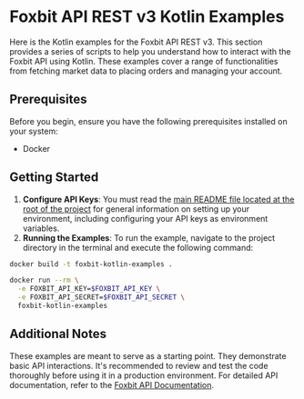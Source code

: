 # Foxbit API REST v3 Kotlin Examples

Here is the Kotlin examples for the Foxbit API REST v3. This section provides a series of scripts to help you understand how to interact with the Foxbit API using Kotlin. These examples cover a range of functionalities from fetching market data to placing orders and managing your account.

## Prerequisites

Before you begin, ensure you have the following prerequisites installed on your system:

- Docker

## Getting Started

1. **Configure API Keys**: You must read the [main README file located at the root of the project](https://github.com/foxbit-group/foxbit-api-samples?tab=readme-ov-file#getting-started) for general information on setting up your environment, including configuring your API keys as environment variables.
2. **Running the Examples**: To run the example, navigate to the project directory in the terminal and execute the following command:

```bash
docker build -t foxbit-kotlin-examples .

docker run --rm \
  -e FOXBIT_API_KEY=$FOXBIT_API_KEY \
  -e FOXBIT_API_SECRET=$FOXBIT_API_SECRET \
  foxbit-kotlin-examples
```

## Additional Notes

These examples are meant to serve as a starting point. They demonstrate basic API interactions. It's recommended to review and test the code thoroughly before using it in a production environment.
For detailed API documentation, refer to the [Foxbit API Documentation](https://docs.foxbit.com.br/rest/v3/).
